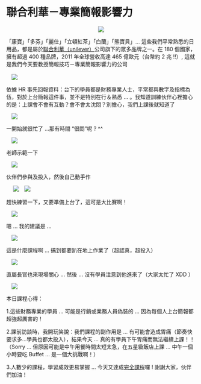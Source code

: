 # 聯合利華－專業簡報影響力 

<div style="clear: both; text-align: center;"></div>
<div style="clear: both; text-align: center;"><a href="http://4.bp.blogspot.com/-baIgCRrB4Ak/VhSP3AJwiWI/AAAAAAAANxU/-PocTg2qrv0/s1600/image_thumb_e8d821fc748ba1784e7006b7fc91d026.png" style="margin-left: 1em; margin-right: 1em;"><img border="0" src="http://4.bp.blogspot.com/-baIgCRrB4Ak/VhSP3AJwiWI/AAAAAAAANxU/-PocTg2qrv0/s1600/image_thumb_e8d821fc748ba1784e7006b7fc91d026.png"/></a></div>
<p>「康寶」「多芬」「麗仕」「立頓紅茶」「白蘭」「熊寶貝」… 這些我們平常熟悉的日用品，都是屬於<a href="http://www.unilever.com.tw/">聯合利華（unilever）</a>公司旗下的眾多品牌之一。在 180 個國家，擁有超過 400 種品牌，2011 年全球營收高達 465 億歐元（台幣約 2 兆 !!）, 這就是我們今天要教授簡報技巧－專業簡報影響力的公司<br/><a name="more"></a><br/><a href="http://3.bp.blogspot.com/-qTF2t3rwioY/VhSPyAIHi0I/AAAAAAAANwU/nybJAaxysdk/s1600/image_thumb_10141c82716f4a0580fd4df20961f8be.png" style="margin-left: 1em; margin-right: 1em; text-align: center;"><img border="0" src="http://3.bp.blogspot.com/-qTF2t3rwioY/VhSPyAIHi0I/AAAAAAAANwU/nybJAaxysdk/s1600/image_thumb_10141c82716f4a0580fd4df20961f8be.png"/></a></p>
<p>依據 HR 事先回報資料：台下的學員都是財務專業人士，平常都與數字及指標為伍，對於上台簡報這件事，並不是特別在行＆熟悉 … 。我知道訓練伙伴心裡擔心的是：上課會不會有互動？會不會太沈悶？別擔心，我們上課後就知道了</p>
<p><a href="http://2.bp.blogspot.com/-CzZJrQvjZoE/VhSP3-oJEzI/AAAAAAAANxg/vd65UieGISA/s1600/image_thumb_fdc64f403d3b1f4657eae4e10d76872b.png" style="margin-left: 1em; margin-right: 1em; text-align: center;"><img border="0" src="http://2.bp.blogspot.com/-CzZJrQvjZoE/VhSP3-oJEzI/AAAAAAAANxg/vd65UieGISA/s1600/image_thumb_fdc64f403d3b1f4657eae4e10d76872b.png"/></a></p>
<p>一開始就很忙了 …那有時間 “很悶”呢 ? ^^ </p>
<p><a href="http://1.bp.blogspot.com/-AuUd3_Td49o/VhSP0gbIQ0I/AAAAAAAANw0/iOykIgA3WRg/s1600/image_thumb_4ed5891a548e97a698c45a4bc246ceab.png" style="margin-left: 1em; margin-right: 1em; text-align: center;"><img border="0" src="http://1.bp.blogspot.com/-AuUd3_Td49o/VhSP0gbIQ0I/AAAAAAAANw0/iOykIgA3WRg/s1600/image_thumb_4ed5891a548e97a698c45a4bc246ceab.png"/></a></p>
<p>老師示範一下</p>
<p><a href="http://3.bp.blogspot.com/-nbuRoP58OQk/VhSPyTjI5wI/AAAAAAAANwc/RRjgmjMhbpc/s1600/image_thumb_0a6c6b820f40558324843363af6b0db4.png" style="margin-left: 1em; margin-right: 1em; text-align: center;"><img border="0" src="http://3.bp.blogspot.com/-nbuRoP58OQk/VhSPyTjI5wI/AAAAAAAANwc/RRjgmjMhbpc/s1600/image_thumb_0a6c6b820f40558324843363af6b0db4.png"/></a></p>
<p>伙伴們參與及投入，然後自己動手作</p>
<p> <a href="http://3.bp.blogspot.com/-3xTUmckxpuo/VhSP1X0k96I/AAAAAAAANw8/-qF1nSnnvJY/s1600/image_thumb_c54561d317c2d2757b5768b9f304230e.png" style="margin-left: 1em; margin-right: 1em; text-align: center;"><img border="0" src="http://3.bp.blogspot.com/-3xTUmckxpuo/VhSP1X0k96I/AAAAAAAANw8/-qF1nSnnvJY/s1600/image_thumb_c54561d317c2d2757b5768b9f304230e.png"/></a><img border="0" src="http://3.bp.blogspot.com/--3OKGBn88Lg/VhSPzJZaI-I/AAAAAAAANwo/h3B95RqAyxI/s1600/image_thumb_1257b0133f8d686fab1d4b2450fe64fa.png"/></p>
<p>趕快練習一下，又要準備上台了，這可是大比賽啊！ </p>
<p><a href="http://3.bp.blogspot.com/-gi8s3cLpcgg/VhSPydtFZPI/AAAAAAAANwY/ZNsBoTK0XNE/s1600/image_thumb_003b618a82fb79043e6bccdb4db29e47.png" style="margin-left: 1em; margin-right: 1em; text-align: center;"><img border="0" src="http://3.bp.blogspot.com/-gi8s3cLpcgg/VhSPydtFZPI/AAAAAAAANwY/ZNsBoTK0XNE/s1600/image_thumb_003b618a82fb79043e6bccdb4db29e47.png"/></a></p>
<p>嗯 … 我的建議是 … </p>
<p><a href="http://1.bp.blogspot.com/-a9hQHBWNNAw/VhSP031QEAI/AAAAAAAANxE/0gMD17Oy7qY/s1600/image_thumb_8fc2764175629686faf6ece09fbb36ee.png" style="margin-left: 1em; margin-right: 1em; text-align: center;"><img border="0" src="http://1.bp.blogspot.com/-a9hQHBWNNAw/VhSP031QEAI/AAAAAAAANxE/0gMD17Oy7qY/s1600/image_thumb_8fc2764175629686faf6ece09fbb36ee.png"/></a></p>
<p>這是什麼課程啊 … 搞到都要趴在地上作業了（超認真，超投入） </p>
<p><a href="http://1.bp.blogspot.com/-ui-sij00xmc/VhSP258HAtI/AAAAAAAANxQ/ULDMypAdUrY/s1600/image_thumb_e474b6c3dcc4ab5edfc14a647b709d8f.png" style="margin-left: 1em; margin-right: 1em; text-align: center;"><img border="0" src="http://1.bp.blogspot.com/-ui-sij00xmc/VhSP258HAtI/AAAAAAAANxQ/ULDMypAdUrY/s1600/image_thumb_e474b6c3dcc4ab5edfc14a647b709d8f.png"/></a></p>
<p>直屬長官也來現場關心 … 然後 … 沒有學員注意到他進來了（大家太忙了 XDD ） </p>
<p><a href="http://2.bp.blogspot.com/-V3gwSi4cimA/VhSP1I-5FtI/AAAAAAAANxA/ys7H8718KUw/s1600/image_thumb_99809f3245775920bf87fe400c560df1.png" style="margin-left: 1em; margin-right: 1em; text-align: center;"><img border="0" src="http://2.bp.blogspot.com/-V3gwSi4cimA/VhSP1I-5FtI/AAAAAAAANxA/ys7H8718KUw/s1600/image_thumb_99809f3245775920bf87fe400c560df1.png"/></a></p>
<p>本日課程心得：</p>
<p>1.這些財務專業的學員 … 可能是行銷或業務人員偽裝的 … 因為每個人上台簡報都超強超厲害的！</p>
<p>2.課前訪談時，我開玩笑說：我們課程的副作用是 … 有可能會造成胃痛（節奏快要求多…學員也都太投入），結果今天 … 真的有學員下午胃痛而無法繼續上課！！（Sorry … 但原因可能是中午用餐時間太短太急，在五星級飯店上課 … 中午一個小時要吃 Buffet … 是一個大挑戰啊！） </p>
<p>3.人數少的課程，學習成效更易掌握 … 今天又達成<a href="http://www.afu.tw/index.php?option=com_content&amp;view=article&amp;id=310:2013-12-18-04-05-12&amp;catid=13:2010-11-28-04-52-33&amp;Itemid=19">完全課程</a>囉 ! 謝謝大家，伙伴們加油！</p>
